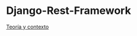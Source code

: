 # Django-Rest-Framework
[Teoría y contexto](https://www.notion.so/german-salina/Django-Rest-Framework-105e0978deec801da512e716f2e01cdd)
